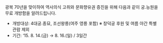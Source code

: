 광복 70년을 맞이하여 역사의식 고취와 문화향유권 증진을 위해 다음과 같이 궁․능원을 무료 개방함을 알려드립니다.
- 개방대상: 4대궁․종묘, 조선왕릉(여주 영릉 포함)
  ※ 창덕궁 후원 및 여름 야간 특별관람 제외
- 기간: ‘15. 8. 14.(금) → 8. 16.(일) / 3일간